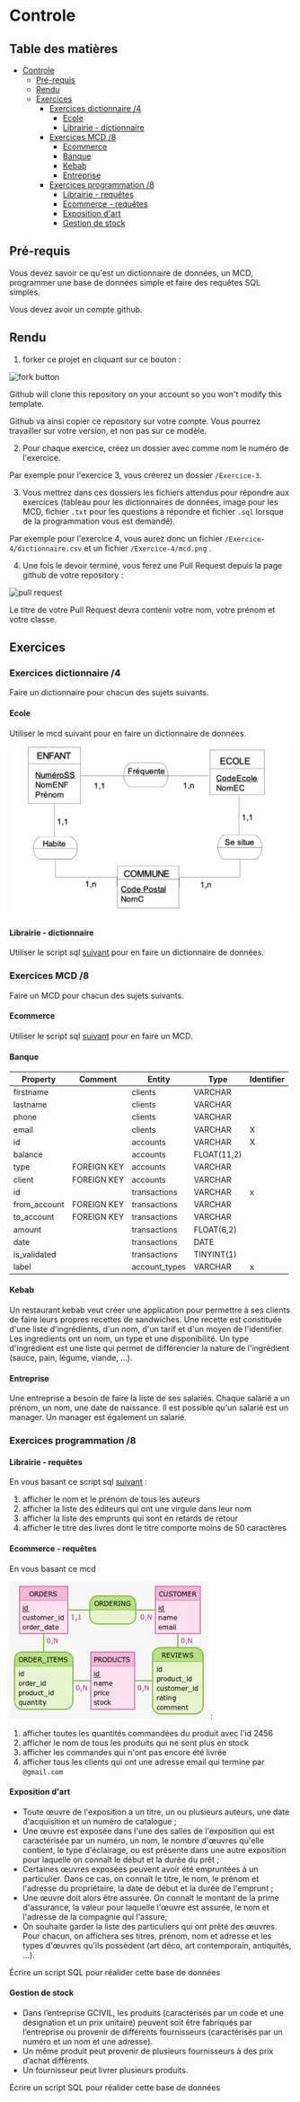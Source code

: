 # Controle

## Table des matières <!-- omit in toc -->

- [Controle](#controle)
  - [Pré-requis](#pré-requis)
  - [Rendu](#rendu)
  - [Exercices](#exercices)
    - [Exercices dictionnaire /4](#exercices-dictionnaire-4)
      - [Ecole](#ecole)
      - [Librairie - dictionnaire](#librairie---dictionnaire)
    - [Exercices MCD /8](#exercices-mcd-8)
      - [Ecommerce](#ecommerce)
      - [Banque](#banque)
      - [Kebab](#kebab)
      - [Entreprise](#entreprise)
    - [Exercices programmation /8](#exercices-programmation-8)
      - [Librairie - requêtes](#librairie---requêtes)
      - [Ecommerce - requêtes](#ecommerce---requêtes)
      - [Exposition d'art](#exposition-dart)
      - [Gestion de stock](#gestion-de-stock)

## Pré-requis

Vous devez savoir ce qu'est un dictionnaire de données, un MCD, programmer une base de données simple et faire des requêtes SQL simples.

Vous devez avoir un compte github.

## Rendu

1. forker ce projet en cliquant sur ce bouton :

![fork button](assets/fork.png)

Github will clone this repository on your account so you won't modify this template.

Github va ainsi copier ce repository sur votre compte. Vous pourrez travailler sur votre version, et non pas sur ce modèle.

2. Pour chaque exercice, créez un dossier avec comme nom le numéro de l'exercice.

Par exemple pour l'exercice 3, vous créerez un dossier `/Exercice-3`.

3. Vous mettrez dans ces dossiers les fichiers attendus pour répondre aux exercices (tableau pour les dictionnaires de données, image pour les MCD, fichier `.txt` pour les questions à répondre et fichier `.sql` lorsque de la programmation vous est demandé).

Par exemple pour l'exercice 4, vous aurez donc un fichier `/Exercice-4/dictionnaire.csv` et un fichier `/Exercice-4/mcd.png` .

4. Une fois le devoir terminé, vous ferez une Pull Request depuis la page github de votre repository :

![pull request](assets/PR.png)

Le titre de votre Pull Request devra contenir votre nom, votre prénom et votre classe.

## Exercices

### Exercices dictionnaire /4

Faire un dictionnaire pour chacun des sujets suivants.

#### Ecole

Utiliser le mcd suivant pour en faire un dictionnaire de données.

![suivant](assets/CONTROLE/mcd/ecole.png)

#### Librairie - dictionnaire

Utiliser le script sql [suivant](assets/CONTROLE/sql/library.sql) pour en faire un dictionnaire de données.

### Exercices MCD /8

Faire un MCD pour chacun des sujets suivants.

#### Ecommerce

Utiliser le script sql [suivant](assets/CONTROLE/sql/ecommerce.sql) pour en faire un MCD.

#### Banque

| Property     | Comment     | Entity        | Type        | Identifier |
| ------------ | ----------- | ------------- | ----------- | ---------- |
| firstname    |             | clients       | VARCHAR     |            |
| lastname     |             | clients       | VARCHAR     |            |
| phone        |             | clients       | VARCHAR     |            |
| email        |             | clients       | VARCHAR     | X          |
| id           |             | accounts      | VARCHAR     | X          |
| balance      |             | accounts      | FLOAT(11,2) |            |
| type         | FOREIGN KEY | accounts      | VARCHAR     |            |
| client       | FOREIGN KEY | accounts      | VARCHAR     |            |
| id           |             | transactions  | VARCHAR     | x          |
| from_account | FOREIGN KEY | transactions  | VARCHAR     |            |
| to_account   | FOREIGN KEY | transactions  | VARCHAR     |            |
| amount       |             | transactions  | FLOAT(6,2)  |            |
| date         |             | transactions  | DATE        |            |
| is_validated |             | transactions  | TINYINT(1)  |            |
| label        |             | account_types | VARCHAR     | x          |

#### Kebab

Un restaurant kebab veut créer une application pour permettre à ses clients de faire leurs propres recettes de sandwiches. Une recette est constituée d'une liste d'ingrédients, d'un nom, d'un tarif et d'un moyen de l'identifier. Les ingrédients ont un nom, un type et une disponibilité. Un type d'ingrédient est une liste qui permet de différencier la nature de l'ingrédient (sauce, pain, légume, viande, ...).

#### Entreprise

Une entreprise a besoin de faire la liste de ses salariés. Chaque salarié a un prénom, un nom, une date de naissance. Il est possible qu'un salarié est un manager. Un manager est également un salarié.

### Exercices programmation /8

#### Librairie - requêtes

En vous basant ce script sql [suivant](assets/CONTROLE/sql/library.sql) :

1. afficher le nom et le prénom de tous les auteurs
2. afficher la liste des éditeurs qui ont une virgule dans leur nom
3. afficher la liste des emprunts qui sont en retards de retour
4. afficher le titre des livres dont le titre comporte moins de 50 caractères

#### Ecommerce - requêtes

En vous basant ce mcd 

![suivant](assets/CONTROLE/mcd/ecommerce.png) :

1. afficher toutes les quantités commandées du produit avec l'id 2456
2. afficher le nom de tous les produits qui ne sont plus en stock
3. afficher les commandes qui n'ont pas encore été livrée
4. afficher tous les clients qui ont une adresse email qui termine par `@gmail.com`

#### Exposition d'art

- Toute œuvre de l'exposition a un titre, un ou plusieurs auteurs, une date d'acquisition et un numéro de catalogue ;
- Une œuvre est exposée dans l'une des salles de l'exposition qui est caractérisée par un numéro, un nom, le nombre d'œuvres qu'elle contient, le type d'éclairage, ou est présente dans une autre exposition pour laquelle on connaît le début et la durée du prêt ;
- Certaines œuvres exposées peuvent avoir été empruntées à un particulier. Dans ce cas, on connaît le titre, le nom, le prénom et l'adresse du propriétaire, la date de début et la durée de l'emprunt ;
- Une œuvre doit alors être assurée. On connaît le montant de la prime d'assurance, la valeur pour laquelle l'œuvre est assurée, le nom et l'adresse de la compagnie qui l'assure;
- On souhaite garder la liste des particuliers qui ont prêté des œuvres. Pour chacun, on affichera ses titres, prénom, nom et adresse et les types d'œuvres qu'ils possèdent (art déco, art contemporain, antiquités, ...).

Écrire un script SQL pour réalider cette base de données

#### Gestion de stock

- Dans l’entreprise GCIVIL, les produits (caractérisés par un code et une désignation et un prix unitaire) peuvent soit être fabriqués par l’entreprise ou provenir de différents fournisseurs (caractérisés par un numéro et un nom et une adresse).
- Un même produit peut provenir de plusieurs fournisseurs à des prix d’achat différents.
- Un fournisseur peut livrer plusieurs produits.

Écrire un script SQL pour réalider cette base de données
